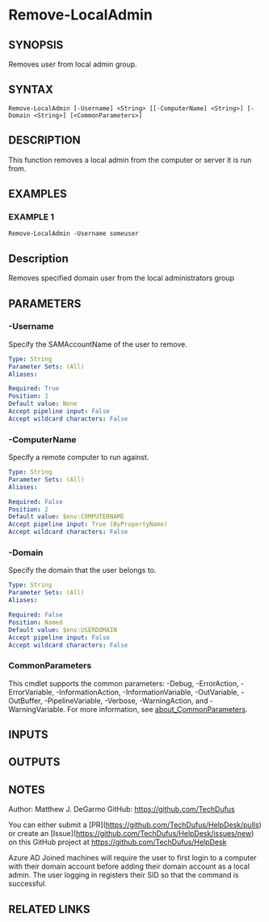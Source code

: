 # Remove-LocalAdmin

## SYNOPSIS
Removes user from local admin group.

## SYNTAX

```
Remove-LocalAdmin [-Username] <String> [[-ComputerName] <String>] [-Domain <String>] [<CommonParameters>]
```

## DESCRIPTION
This function removes a local admin from the computer or server it is run from.

## EXAMPLES

### EXAMPLE 1
```
Remove-LocalAdmin -Username someuser
```

Description
-----------
Removes specified domain user from the local administrators group

## PARAMETERS

### -Username
Specify the SAMAccountName of the user to remove.

```yaml
Type: String
Parameter Sets: (All)
Aliases:

Required: True
Position: 1
Default value: None
Accept pipeline input: False
Accept wildcard characters: False
```

### -ComputerName
Specify a remote computer to run against.

```yaml
Type: String
Parameter Sets: (All)
Aliases:

Required: False
Position: 2
Default value: $env:COMPUTERNAME
Accept pipeline input: True (ByPropertyName)
Accept wildcard characters: False
```

### -Domain
Specify the domain that the user belongs to.

```yaml
Type: String
Parameter Sets: (All)
Aliases:

Required: False
Position: Named
Default value: $env:USERDOMAIN
Accept pipeline input: False
Accept wildcard characters: False
```

### CommonParameters
This cmdlet supports the common parameters: -Debug, -ErrorAction, -ErrorVariable, -InformationAction, -InformationVariable, -OutVariable, -OutBuffer, -PipelineVariable, -Verbose, -WarningAction, and -WarningVariable. For more information, see [about_CommonParameters](http://go.microsoft.com/fwlink/?LinkID=113216).

## INPUTS

## OUTPUTS

## NOTES
Author: Matthew J.
DeGarmo
GitHub: https://github.com/TechDufus

You can either submit a \[PR\](https://github.com/TechDufus/HelpDesk/pulls)
    or create an \[Issue\](https://github.com/TechDufus/HelpDesk/issues/new)
    on this GitHub project at https://github.com/TechDufus/HelpDesk

Azure AD Joined machines will require the user to first login to a computer with their domain account before adding their domain account as a local admin.
The user logging in registers their SID so that the command is successful.

## RELATED LINKS
